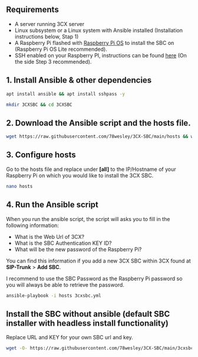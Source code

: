 ## Requirements
- A server running 3CX server
- Linux subsystem or a Linux system with Ansible installed (Installation instructions below, Stap 1)
- A Raspberry Pi flashed with [Raspberry Pi OS](https://www.raspberrypi.org/downloads/raspberry-pi-os/) to install the SBC on (Raspberry Pi OS Lite recommended).
- SSH enabled on your Raspberry PI, instructions can be found [here](https://www.raspberrypi.org/documentation/remote-access/ssh/README.md) (On the side Step 3 recommended).

## 1. Install Ansible & other dependencies
```sh
apt install ansible && apt install sshpass -y
```
```sh
mkdir 3CXSBC && cd 3CXSBC
```
## 2. Download the Ansible script and the hosts file.
```sh
wget https://raw.githubusercontent.com/78wesley/3CX-SBC/main/hosts && wget https://raw.githubusercontent.com/78wesley/3CX-SBC/main/3cxsbc.yml
```
## 3. Configure hosts
Go to the hosts file and replace <ip> under **[all]** to the IP/Hostname of your Raspberry Pi on which you would like to install the 3CX SBC.  
```sh
nano hosts
```
## 4. Run the Ansible script
When you run the ansible script, the script will asks you to fill in the following information:
- What is the Web Url of 3CX?
- What is the SBC Authentication KEY ID?
- What will be the new password of the Raspberry Pi?
  
You can find this information if you add a new 3CX SBC within 3CX found at **SIP-Trunk** > **Add SBC**. 

I recommend to use the SBC Password as the Raspberry Pi password so you will always be able to retrieve the password.
```sh
ansible-playbook -i hosts 3cxsbc.yml
```
## Install the SBC without ansible (default SBC installer with headless install functionality)
Replace URL and KEY for your own SBC url and key.
```sh
wget -O- https://raw.githubusercontent.com/78wesley/3CX-SBC/main/3cxsbc.sh | bash /dev/stdin -u "URL" -k "KEY" -a 1
```
